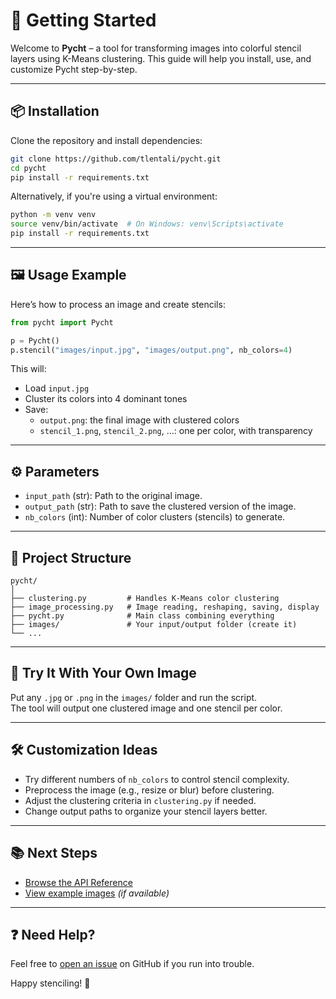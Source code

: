 # 🚀 Getting Started

Welcome to **Pycht** – a tool for transforming images into colorful stencil layers using K-Means clustering. This guide will help you install, use, and customize Pycht step-by-step.

---

## 📦 Installation

Clone the repository and install dependencies:

```bash
git clone https://github.com/tlentali/pycht.git
cd pycht
pip install -r requirements.txt
```

Alternatively, if you're using a virtual environment:

```bash
python -m venv venv
source venv/bin/activate  # On Windows: venv\Scripts\activate
pip install -r requirements.txt
```

---

## 🖼️ Usage Example

Here’s how to process an image and create stencils:

```python
from pycht import Pycht

p = Pycht()
p.stencil("images/input.jpg", "images/output.png", nb_colors=4)
```

This will:
- Load `input.jpg`
- Cluster its colors into 4 dominant tones
- Save:
  - `output.png`: the final image with clustered colors
  - `stencil_1.png`, `stencil_2.png`, ...: one per color, with transparency

---

## ⚙️ Parameters

- `input_path` (str): Path to the original image.
- `output_path` (str): Path to save the clustered version of the image.
- `nb_colors` (int): Number of color clusters (stencils) to generate.

---

## 📁 Project Structure

```
pycht/
│
├── clustering.py         # Handles K-Means color clustering
├── image_processing.py   # Image reading, reshaping, saving, display
├── pycht.py              # Main class combining everything
├── images/               # Your input/output folder (create it)
└── ...
```

---

## 🧪 Try It With Your Own Image

Put any `.jpg` or `.png` in the `images/` folder and run the script.  
The tool will output one clustered image and one stencil per color.

---

## 🛠️ Customization Ideas

- Try different numbers of `nb_colors` to control stencil complexity.
- Preprocess the image (e.g., resize or blur) before clustering.
- Adjust the clustering criteria in `clustering.py` if needed.
- Change output paths to organize your stencil layers better.

---

## 📚 Next Steps

- [Browse the API Reference](reference/pycht.md)
- [View example images](https://github.com/tlentali/pycht/tree/main/examples) *(if available)*

---

## ❓ Need Help?

Feel free to [open an issue](https://github.com/tlentali/pycht/issues) on GitHub if you run into trouble.

Happy stenciling! 🎨